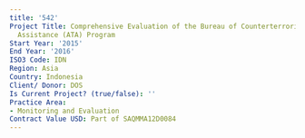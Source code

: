 ```yaml
---
title: '542'
Project Title: Comprehensive Evaluation of the Bureau of Counterterrorism (CT) Antiterrorism
  Assistance (ATA) Program
Start Year: '2015'
End Year: '2016'
ISO3 Code: IDN
Region: Asia
Country: Indonesia
Client/ Donor: DOS
Is Current Project? (true/false): ''
Practice Area:
- Monitoring and Evaluation
Contract Value USD: Part of SAQMMA12D0084
---
```


